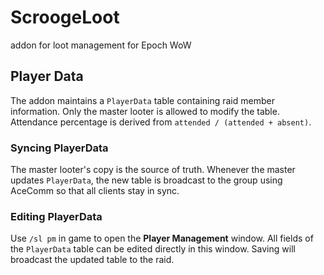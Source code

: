 # ScroogeLoot
addon for loot management for Epoch WoW

## Player Data

The addon maintains a `PlayerData` table containing raid member information.
Only the master looter is allowed to modify the table. Attendance percentage is
derived from `attended / (attended + absent)`.

### Syncing PlayerData

The master looter's copy is the source of truth. Whenever the master updates
`PlayerData`, the new table is broadcast to the group using AceComm so that all
clients stay in sync.

### Editing PlayerData

Use `/sl pm` in game to open the **Player Management** window. All fields of the
`PlayerData` table can be edited directly in this window. Saving will broadcast
the updated table to the raid.
